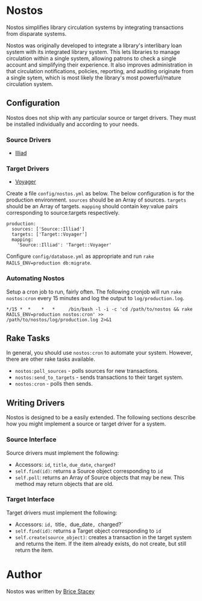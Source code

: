 # Nostos

Nostos simplifies library circulation systems by integrating transactions from disparate systems. 

Nostos was originally developed to integrate a library's interlibary loan system with its integrated library system. This lets libraries to manage circulation within a single system, allowing patrons to check a single account and simplifying their experience. It also improves administration in that circulation notifications, policies, reporting, and auditing originate from a single sytem, which is most likely the library's most powerful/mature circulation system.

## Configuration

Nostos does not ship with any particular source or target drivers. They must be installed individually and according to your needs.

### Source Drivers

* [Illiad](https://github.com/bricestacey/nostos-source-illiad)

### Target Drivers

* [Voyager](https://github.com/bricestacey/nostos-target-voyager)

Create a file `config/nostos.yml` as below. The below configuration is for the production environment. `sources` should be an Array of sources. `targets` should be an Array of targets. `mapping` should contain key:value pairs corresponding to source:targets respectively.

    production:
      sources: ['Source::Illiad']
      targets: ['Target::Voyager']
      mapping:
        'Source::Illiad': 'Target::Voyager'

Configure `config/database.yml` as appropriate and run `rake RAILS_ENV=production db:migrate`.

### Automating Nostos

Setup a cron job to run, fairly often. The following cronjob will run `rake nostos:cron` every 15 minutes and log the output to `log/production.log`.

    */15 *  *    *   *     /bin/bash -l -i -c 'cd /path/to/nostos && rake RAILS_ENV=production nostos:cron' >> /path/to/nostos/log/production.log 2>&1

## Rake Tasks

In general, you should use `nostos:cron` to automate your system. However, there are other rake tasks available.

* `nostos:poll_sources` - polls sources for new transactions.
* `nostos:send_to_targets` - sends transactions to their target system.
* `nostos:cron` - polls then sends.

## Writing Drivers

Nostos is designed to be a easily extended. The following sections describe how you might implement a source or target driver for a system.

### Source Interface

Source drivers must implement the following:

* Accessors: `id`, `title`, `due_date`, `charged?`
* `self.find(id)`: returns a Source object corresponding to `id`
* `self.poll`: returns an Array of Source objects that may be new. This method may return objects that are old.

### Target Interface

Target drivers must implement the following:

* Accessors: `id, `title`, `due_date`, `charged?`
* `self.find(id)`: returns a Target object corresponding to `id`
* `self.create(source_object)`: creates a transaction in the target system and returns the item. If the item already exists, do not create, but still return the item.

# Author

Nostos was written by [Brice Stacey](https://github.com/bricestacey)
